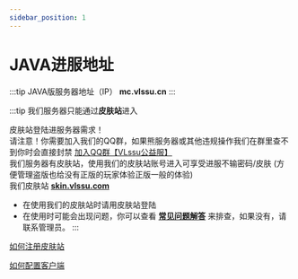 ```yaml
---
sidebar_position: 1
---
```


# JAVA进服地址

:::tip JAVA版服务器地址（IP）
**mc.vlssu.cn**
:::

:::tip 我们服务器只能通过**皮肤站**进入

皮肤站登陆进服务器需求！    
请注意！你需要加入我们的QQ群，如果熊服务器或其他违规操作我们在群里查不到你时会直接封禁 [加入QQ群【VLssu公益服】](https://jq.qq.com/?_wv=1027&k=gJn9ep38)     
我们服务器有皮肤站，使用我们的皮肤站账号进入可享受进服不输密码/皮肤 (方便管理盗版也给没有正版的玩家体验正版一般的体验)     
我们皮肤站 [**skin.vlssu.com**](https://skin.vlssu.com)

- 在使用我们的皮肤站时请用皮肤站登陆
- 在使用时可能会出现问题，你可以查看 **[常见问题解答](../faq.md)** 来排查，如果没有，请联系管理员。
:::

[如何注册皮肤站](../tutorials/reg-skin-station.md)

[如何配置客户端](../tutorials/configuring-client)
